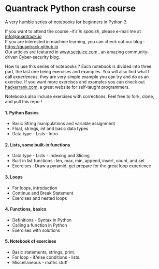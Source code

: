# Quantrack Python crash course
A very humble series of notebooks for beginners in Python 3.

If you want to attend the course  *-it's in spanish*, please e-mail me at info@quantrack.io  
If you are interested in machine learning, you can check out our blog : https://quantrack.github.io    
Our articles are featured in www.secjuice.com , an amazing community-driven Cyber-security blog.   

How to use this series of notebooks ? Each notebook is divided into three part, the last one being exercises and examples. You will also find what I call *experiences*, they are very simple example you can try and do as an exercise. If you want more exercises and examples you can check out [hackerrank.com](hackerrank.com), a great website for self-taught programmers.

Notebooks also include exercises with corrections. Feel free to fork, clone, and pull this repo !

#### 1. Python Basics

* Basic String manipulations and variable assignment 
* Float, strings, int and basic data types
* Data type - Lists : Intro 

#### 2. Lists, some built-in functions

* Data type - Lists - Indexing and Slicing
* Built in list functions : len, max, min, append, insert, count, and set
* Exercises : Draw a pyramid, get prepare for the great loop experience

#### 3. Loops

* For loops, introduction
* Continue and Break Statement
* Exercises and nested loops

#### 4. Functions, basics

* Definitions - Syntax in Python 
* Calling a function in Python
* Exercises with solutions

#### 5. Notebook of exercises 

* Basic statements, strings, print.
* For loop - if/else conditions - lists.
* Miscellaneous - maths stuff
